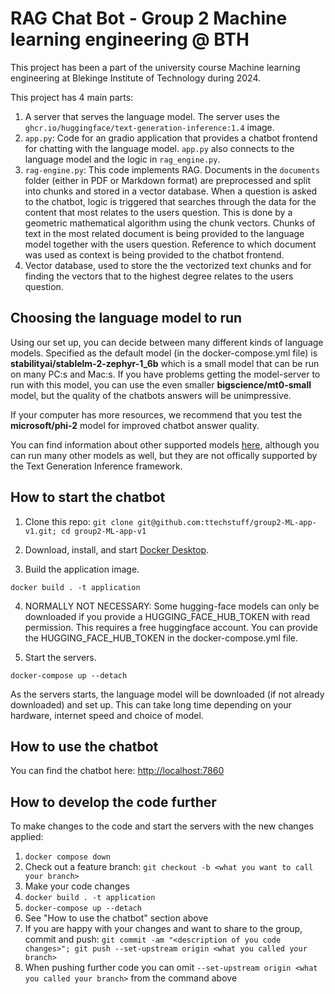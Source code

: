 # RAG Chat Bot - Group 2 Machine learning engineering @ BTH 

This project has been a part of the university course Machine learning engineering at Blekinge Institute of Technology during 2024.

This project has 4 main parts:
1. A server that serves the language model. The server uses the ```ghcr.io/huggingface/text-generation-inference:1.4``` image.
2. ```app.py```: Code for an gradio application that provides a chatbot frontend for chatting with the language model. ```app.py``` also connects to the language model and the logic in ```rag_engine.py```.
3. ```rag-engine.py```: This code implements RAG. Documents in the ```documents``` folder (either in PDF or Markdown format) are preprocessed and split into chunks and stored in a vector database. When a question is asked to the chatbot, logic is triggered that searches through the data for the content that most relates to the users question. This is done by a geometric mathematical algorithm using the chunk vectors. Chunks of text in the most related document is being provided to the language model together with the users question. Reference to which document was used as context is being provided to the chatbot frontend.
4. Vector database, used to store the the vectorized text chunks and for finding the vectors that to the highest degree relates to the users question.
   

## Choosing the language model to run

Using our set up, you can decide between many different kinds of language models. Specified as the default model (in the docker-compose.yml file) is **stabilityai/stablelm-2-zephyr-1_6b** which is a small model that can be run on many PC:s and Mac:s. If you have problems getting the model-server to run with this model, you can use the even smaller **bigscience/mt0-small** model, but the quality of the chatbots answers will be unimpressive. 

If your computer has more resources, we recommend that you test the **microsoft/phi-2** model for improved chatbot answer quality.

You can find information about other supported models [here](https://huggingface.co/docs/text-generation-inference/main/en/supported_models#supported-models), although you can run many other models as well, but they are not offically supported by the Text Generation Inference framework.

## How to start the chatbot

1. Clone this repo: ```git clone git@github.com:ttechstuff/group2-ML-app-v1.git; cd group2-ML-app-v1```

2. Download, install, and start [Docker Desktop](https://www.docker.com/products/docker-desktop/).

3. Build the application image.

```
docker build . -t application
```

4. NORMALLY NOT NECESSARY: Some hugging-face models can only be downloaded if you provide a HUGGING_FACE_HUB_TOKEN with read permission. This requires a free huggingface account. You can provide the HUGGING_FACE_HUB_TOKEN in the docker-compose.yml file.

5. Start the servers.

```
docker-compose up --detach
```

As the servers starts, the language model will be downloaded (if not already downloaded) and set up. This can take long time depending on your hardware, internet speed and choice of model.

## How to use the chatbot

You can find the chatbot here: [http://localhost:7860](http://localhost:7860)

## How to develop the code further

To make changes to the code and start the servers with the new changes applied:
1. ```docker compose down```
2. Check out a feature branch: ```git checkout -b <what you want to call your branch>```
3. Make your code changes
4. ```docker build . -t application```
5. ```docker-compose up --detach```
6. See "How to use the chatbot" section above
7. If you are happy with your changes and want to share to the group, commit and push: ```git commit -am "<description of you code changes>"; git push --set-upstream origin <what you called your branch>```
8. When pushing further code you can omit ```--set-upstream origin <what you called your branch>``` from the command above
